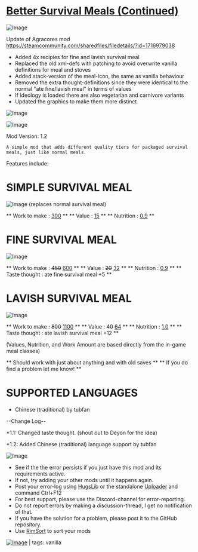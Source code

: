# [Better Survival Meals (Continued)](https://steamcommunity.com/sharedfiles/filedetails/?id=2063417558)

![Image](https://i.imgur.com/buuPQel.png)

Update of Agracores mod 
https://steamcommunity.com/sharedfiles/filedetails/?id=1716979038

- Added 4x recipies for fine and lavish survival meal
- Replaced the old xml-defs with patching to avoid overwrite vanilla definitions for meal and stoves
- Added stack-version of the meal-icon, the same as vanilla behaviour
- Removed the extra thought-definitions since they were identical to the normal "ate fine/lavish meal" in terms of values
- If ideology is loaded there are also vegetarian and carnivore variants
- Updated the graphics to make them more distinct

![Image](https://i.imgur.com/pufA0kM.png)
	
![Image](https://i.imgur.com/Z4GOv8H.png)

Mod Version: 1.2
	
	A simple mod that adds different quality tiers for packaged survival meals, just like normal meals.

Features include:

#  SIMPLE SURVIVAL MEAL 

![Image]( https://imgur.com/eaMESi9.png )
(replaces normal survival meal)

** Work to make : <ins>300</ins> **
** Value : <ins>15</ins> **
** Nutrition : <ins>0.9</ins> **

#  FINE SURVIVAL MEAL 

![Image]( https://imgur.com/eleUy2e.png )

** Work to make : ~~450~~ <ins>600</ins> **
** Value : ~~20~~ <ins>32</ins> **
** Nutrition : <ins>0.9</ins> **
** Taste thought : ate fine survival meal +5 **

#  LAVISH SURVIVAL MEAL 

![Image]( https://imgur.com/1iev3u9.png )

** Work to make : ~~800~~ <ins>1100</ins> **
** Value : ~~40~~ <ins>64</ins> **
** Nutrition : <ins>1.0</ins> **
** Taste thought : ate lavish survival meal +12 **

(Values, Nutrition, and Work Amount are based directly from the in-game meal classes)

** Should work with just about anything and with old saves **
** If you do find a problem let me know! **

#  SUPPORTED LANGUAGES 
 


- Chinese (traditional) by tubfan





--Change Log--

*1.1: Changed taste thought. (shout out to Deyon for the idea)

*1.2: Added Chinese (traditional) language support by tubfan

![Image](https://i.imgur.com/PwoNOj4.png)



-  See if the the error persists if you just have this mod and its requirements active.
-  If not, try adding your other mods until it happens again.
-  Post your error-log using [HugsLib](https://steamcommunity.com/workshop/filedetails/?id=818773962) or the standalone [Uploader](https://steamcommunity.com/sharedfiles/filedetails/?id=2873415404) and command Ctrl+F12
-  For best support, please use the Discord-channel for error-reporting.
-  Do not report errors by making a discussion-thread, I get no notification of that.
-  If you have the solution for a problem, please post it to the GitHub repository.
-  Use [RimSort](https://github.com/RimSort/RimSort/releases/latest) to sort your mods

 

[![Image](https://img.shields.io/github/v/release/emipa606/BetterSurvivalMeals?label=latest%20version&style=plastic&color=9f1111&labelColor=black)](https://steamcommunity.com/sharedfiles/filedetails/changelog/2063417558) | tags:  vanilla

